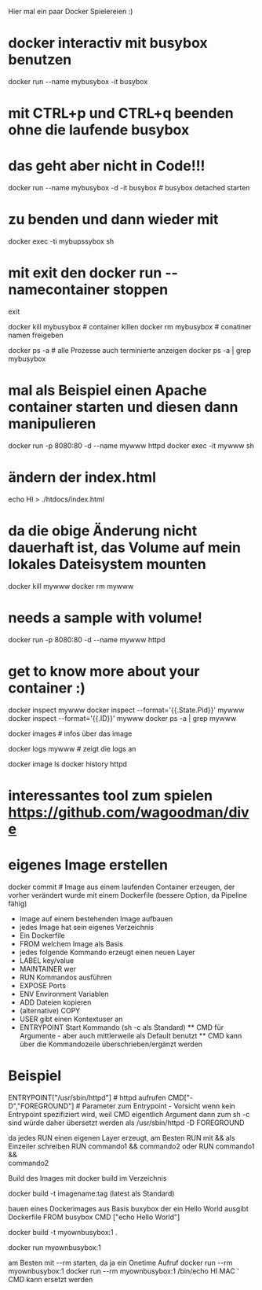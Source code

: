 Hier mal ein paar Docker Spielereien :)



# docker interactiv mit busybox benutzen
docker run --name mybusybox -it busybox 

# mit CTRL+p und CTRL+q beenden ohne die laufende busybox 
# das geht aber nicht in Code!!!
docker run --name mybusybox -d -it busybox # busybox detached starten
# zu benden und dann wieder mit
docker exec -ti mybupssybox sh

# mit exit den docker run --namecontainer stoppen
exit

docker kill mybusybox   # container killen
docker rm  mybusybox    # conatiner namen freigeben

docker ps -a   # alle Prozesse auch terminierte anzeigen
docker ps -a | grep mybusybox

# mal als Beispiel einen Apache container starten und diesen dann manipulieren
docker run -p 8080:80 -d --name mywww httpd
docker exec -it mywww sh
# ändern der index.html
echo HI > ./htdocs/index.html

# da die obige Änderung nicht dauerhaft ist, das Volume auf mein lokales Dateisystem mounten
docker kill mywww
docker rm mywww

# needs a sample with volume!
docker run -p 8080:80 -d --name mywww httpd

# get to know more about your container :)
docker inspect mywww
docker inspect --format='{{.State.Pid}}' mywww
docker inspect --format='{{.ID}}' mywww
docker ps -a | grep mywww


docker images       # infos über das image

docker logs mywww   # zeigt die logs an

docker image ls
docker history httpd
# interessantes tool zum spielen https://github.com/wagoodman/dive

# eigenes Image erstellen
docker commit # Image aus einem laufenden Container erzeugen, der vorher verändert wurde
mit einem Dockerfile (bessere Option, da Pipeline fähig)

* Image auf einem bestehenden Image aufbauen
* jedes Image hat sein eigenes Verzeichnis
* Ein Dockerfile
* FROM welchem Image als Basis
* jedes folgende Kommando erzeugt einen neuen Layer
* LABEL key/value
* MAINTAINER wer
* RUN Kommandos ausführen
* EXPOSE Ports
* ENV Environment Variablen
* ADD Dateien kopieren
* (alternative) COPY
* USER gibt einen Kontextuser an
* ENTRYPOINT Start Kommando (sh -c als Standard)
** CMD für Argumente - aber auch mittlerweile als Default benutzt
** CMD kann über die Kommandozeile überschrieben/ergänzt werden
# Beispiel
ENTRYPOINT["/usr/sbin/httpd"]   # httpd aufrufen
CMD["-D","FOREGROUND"]          # Parameter zum Entrypoint - Vorsicht wenn kein Entrypoint spezifiziert wird, weil CMD eigentlich Argument dann zum sh -c sind
würde daher übersetzt werden als
/usr/sbin/httpd -D FOREGROUND

da jedes RUN einen eigenen Layer erzeugt, am Besten RUN mit && als Einzeiler schreiben
RUN commando1 && commando2
oder
RUN commando1 &&\
    commando2

Build des Images mit
docker build im Verzeichnis

docker build -t imagename:tag (latest als Standard)

bauen eines Dockerimages aus Basis buxybox der ein Hello World ausgibt
Dockerfile
FROM busybox
CMD ["echo Hello World"]

docker build -t myownbusybox:1 .

docker run myownbusybox:1

am Besten mit --rm starten, da ja ein Onetime Aufruf
docker run --rm myownbusybox:1
docker run --rm myownbusybox:1 /bin/echo HI MAC ' CMD kann ersetzt werden















